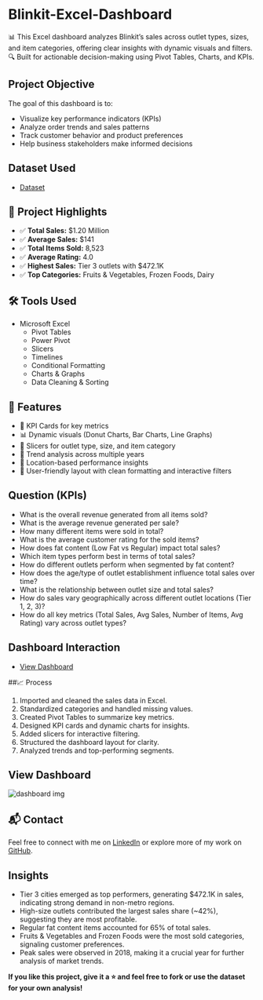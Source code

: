# Blinkit-Excel-Dashboard
📊 This Excel dashboard analyzes Blinkit’s sales across outlet types, sizes, and item categories, offering clear insights with dynamic visuals and filters.
🔍 Built for actionable decision-making using Pivot Tables, Charts, and KPIs.

## Project Objective
The goal of this dashboard is to:
- Visualize key performance indicators (KPIs)
- Analyze order trends and sales patterns
- Track customer behavior and product preferences
- Help business stakeholders make informed decisions

## Dataset Used
- <a href="https://github.com/divyakm09/Blinkit-Excel-Dashboard/blob/main/BlinkIT%20Grocery%20Data%20Excel.xlsx"> Dataset </a>

## 📌 Project Highlights
- ✅ **Total Sales:** $1.20 Million  
- ✅ **Average Sales:** $141  
- ✅ **Total Items Sold:** 8,523  
- ✅ **Average Rating:** 4.0  
- ✅ **Highest Sales:** Tier 3 outlets with $472.1K  
- ✅ **Top Categories:** Fruits & Vegetables, Frozen Foods, Dairy

## 🛠️ Tools Used
- Microsoft Excel  
  - Pivot Tables
  - Power Pivot
  - Slicers
  - Timelines
  - Conditional Formatting  
  - Charts & Graphs  
  - Data Cleaning & Sorting  

## 📂 Features

- 🎯 KPI Cards for key metrics
- 📊 Dynamic visuals (Donut Charts, Bar Charts, Line Graphs)
- 🧩 Slicers for outlet type, size, and item category
- 📆 Trend analysis across multiple years
- 📍 Location-based performance insights
- 💼 User-friendly layout with clean formatting and interactive filters

## Question (KPIs)
- What is the overall revenue generated from all items sold?
- What is the average revenue generated per sale?
- How many different items were sold in total?
- What is the average customer rating for the sold items?
- How does fat content (Low Fat vs Regular) impact total sales?
- Which item types perform best in terms of total sales?
- How do different outlets perform when segmented by fat content?
- How does the age/type of outlet establishment influence total sales over time?
- What is the relationship between outlet size and total sales?
- How do sales vary geographically across different outlet locations (Tier 1, 2, 3)?
- How do all key metrics (Total Sales, Avg Sales, Number of Items, Avg Rating) vary across outlet types?
  
## Dashboard Interaction
- <a href="https://github.com/divyakm09/Blinkit-Excel-Dashboard/blob/main/dashboard%20img.JPG"> View Dashboard <a>

##📈 Process
1) Imported and cleaned the sales data in Excel.
2) Standardized categories and handled missing values.
3) Created Pivot Tables to summarize key metrics.
4) Designed KPI cards and dynamic charts for insights.
5) Added slicers for interactive filtering.
6) Structured the dashboard layout for clarity.
7) Analyzed trends and top-performing segments.
   
## View Dashboard
![dashboard img](https://github.com/user-attachments/assets/7e368596-c711-4e85-9dad-686f34d7499e)

## 📬 Contact
Feel free to connect with me on [LinkedIn](www.linkedin.com/in/divyajain82) or explore more of my work on [GitHub](https://github.com/divyakm09).

## Insights
- Tier 3 cities emerged as top performers, generating $472.1K in sales, indicating strong demand in non-metro regions.
- High-size outlets contributed the largest sales share (~42%), suggesting they are most profitable.
- Regular fat content items accounted for 65% of total sales.
- Fruits & Vegetables and Frozen Foods were the most sold categories, signaling customer preferences.
- Peak sales were observed in 2018, making it a crucial year for further analysis of market trends.

**If you like this project, give it a ⭐ and feel free to fork or use the dataset for your own analysis!**
